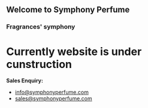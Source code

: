 ## Welcome to Symphony Perfume
### Fragrances' symphony



# Currently website is under cunstruction


**Sales Enquiry:**
- info@symphonyperfume.com
- sales@symphonyperfume.com

